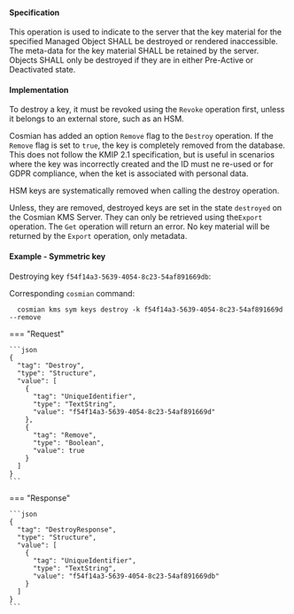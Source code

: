 #### Specification

This operation is used to indicate to the server that the key material for the specified Managed Object SHALL be
destroyed or rendered inaccessible. The meta-data for the key material SHALL be retained by the server. Objects SHALL
only be destroyed if they are in either Pre-Active or Deactivated state.

#### Implementation

To destroy a key, it must be revoked using the `Revoke` operation first, unless it belongs to an external store,
such as an HSM.

Cosmian has added an option `Remove` flag to the `Destroy` operation. If the `Remove` flag is set to `true`, the key
is completely removed from the database. This does not follow the KMIP 2.1 specification, but is useful in scenarios
where the key was incorrectly created and the ID must ne re-used or for GDPR compliance, when the ket is associated
with personal data.

HSM keys are systematically removed when calling the destroy operation.

Unless, they are removed, destroyed keys are set in the state `destroyed` on the Cosmian KMS Server. They can only be
retrieved using the`Export` operation. The `Get` operation will return an error. No key material will be returned by the
`Export` operation, only metadata.

#### Example - Symmetric key

Destroying key `f54f14a3-5639-4054-8c23-54af891669db`:

Corresponding `cosmian` command:

```shell
  cosmian kms sym keys destroy -k f54f14a3-5639-4054-8c23-54af891669d --remove
```

=== "Request"

    ```json
    {
      "tag": "Destroy",
      "type": "Structure",
      "value": [
        {
          "tag": "UniqueIdentifier",
          "type": "TextString",
          "value": "f54f14a3-5639-4054-8c23-54af891669d"
        },
        {
          "tag": "Remove",
          "type": "Boolean",
          "value": true
        }
      ]
    }
    ```

=== "Response"

    ```json
    {
      "tag": "DestroyResponse",
      "type": "Structure",
      "value": [
        {
          "tag": "UniqueIdentifier",
          "type": "TextString",
          "value": "f54f14a3-5639-4054-8c23-54af891669db"
        }
      ]
    }
    ```
